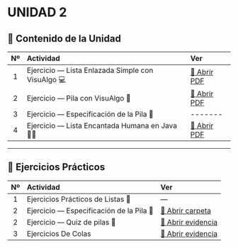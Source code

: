 
# UNIDAD 2
## 📘 Contenido de la Unidad

|  Nº | Actividad                                         | Ver                                                 |
| :-: | :------------------------------------------------ | :-------------------------------------------------- |
|  1  | Ejercicio — Lista Enlazada Simple con VisuAlgo 💻 | [📄 Abrir PDF](./Lista-enlazada-simple-con-VisualAlgo.pdf)      |
|  2  | Ejercicio — Pila con VisuAlgo 🔁                  | [📄 Abrir PDF](./Pila-en-Visualgo.pdf)               |
|  3  | Ejercicio — Especificación de la Pila 🧾          | -------|
|  4  | Ejercicio — Lista Encantada Humana en Java 👩‍💻     |[📄 Abrir PDF](./listas-afuera.pdf)|

---

## 🧩 Ejercicios Prácticos

|  Nº | Actividad                         | Ver |
| :-: | :-------------------------------- | :-- |
|  1  | Ejercicios Prácticos de Listas 🔗 | —   |
|  2  | Ejercicio — Especificación de la Pila 🧾          | [📄 Abrir carpeta](./Stack) |
|  2  | Ejercicio — Quiz de pilas 🧾          | [📄 Abrir evidencia](./TrabajoDel-21-10-25) |
|  3  | Ejercicios De Colas  | [📄 Abrir evidencia](./MLA.Colas)  |
